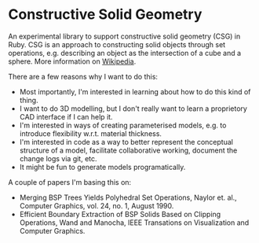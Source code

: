 # Constructive Solid Geometry

An experimental library to support constructive solid geometry (CSG)
in Ruby. CSG is an approach to constructing solid objects through set
operations, e.g. describing an object as the intersection of a cube
and a sphere. More information on
[Wikipedia](http://en.wikipedia.org/wiki/Constructive_solid_geometry).

There are a few reasons why I want to do this:

* Most importantly, I'm interested in learning about how to do this
  kind of thing.
* I want to do 3D modelling, but I don't really want to learn a
  proprietory CAD interface if I can help it.
* I'm interested in ways of creating parameterised models, e.g. to
  introduce flexibility w.r.t. material thickness.
* I'm interested in code as a way to better represent the conceptual
  structure of a model, facilitate collaborative working, document the
  change logs via git, etc.
* It might be fun to generate models programatically.

A couple of papers I'm basing this on:

* Merging BSP Trees Yields Polyhedral Set Operations, Naylor et. al.,
  Computer Graphics, vol. 24, no. 1, August 1990.
* Efficient Boundary Extraction of BSP Solids Based on Clipping Operations, Wand and Manocha, IEEE Transations on Visualization and Computer Graphics.
